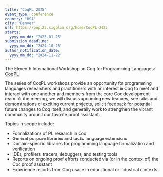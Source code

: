```yaml
---
title: "CoqPL 2025"
event_type: conference
country: "USA"
city: "Denver"
url: https://popl25.sigplan.org/home/CoqPL-2025
starts:
  yyyy_mm_dd: "2025-01-25"
submission_deadline:
  yyyy_mm_dd: "2024-10-25"
author_notification_date:
  yyyy_mm_dd: "2024-11-22"
---
```


The Eleventh International Workshop on Coq for Programming Languages: [CoqPL](https://popl25.sigplan.org/home/CoqPL-2025)


The series of CoqPL workshops provide an opportunity for programming languages researchers and practitioners with an interest in Coq to meet and interact with one another and members from the core Coq development team. At the meeting, we will discuss upcoming new features, see talks and demonstrations of exciting current projects, solicit feedback for potential future changes to Coq itself, and generally work to strengthen the vibrant community around our favorite proof assistant.

Topics in scope include:

- Formalizations of PL research in Coq
- General purpose libraries and tactic language extensions
- Domain-specific libraries for programming language formalization and verification
- IDEs, profilers, tracers, debuggers, and testing tools
- Reports on ongoing proof efforts conducted via (or in the context of) the Coq proof assistant
- Experience reports from Coq usage in educational or industrial contexts